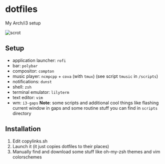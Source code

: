 # dotfiles
My Arch/i3 setup

![scrot](https://i.imgur.com/UmriHSN.png)

## Setup

- application launcher: `rofi`
- bar: `polybar`
- compositor: `compton`
- music player: `ncmpcpp` + `cova` (with `tmux`) (see script `tmusic` in `/scripts`)
- notifications: `dunst`
- shell: `zsh`
- terminal emulator: `lilyterm`
- text editor: `vim`
- wm: `i3-gaps`
 **Note**: some scripts and additional cool things like flashing current window in gaps and some routine stuff you can find in `scripts` directory
 
 ## Installation
 1. Edit copylinks.sh
 2. Launch it (it just copies dotfiles to their places)
 3. Manually find and download some stuff like oh-my-zsh themes and vim colorschemes
